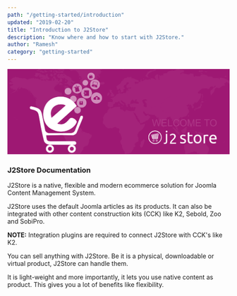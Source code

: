 ```yaml
---
path: "/getting-started/introduction"
updated: "2019-02-20"
title: "Introduction to J2Store"
description: "Know where and how to start with J2Store."
author: "Ramesh"
category: "getting-started"
---
```



![introduction](https://raw.githubusercontent.com/j2store/doc-images/master/getting-started/Introduction/Introduction.png)




### J2Store Documentation

J2Store is a native, flexible and modern ecommerce solution for Joomla Content Management System.

J2Store uses the default Joomla articles as its products. It can also be integrated with other content construction kits (CCK) like K2, Sebold, Zoo and SobiPro.

**NOTE:** Integration plugins are required to connect J2Store with CCK's like K2.

You can sell anything with J2Store. Be it is a physical, downloadable or virtual product, J2Store can handle them.

It is light-weight and more importantly, it lets you use native content as product. This gives you a lot of benefits like flexibility.